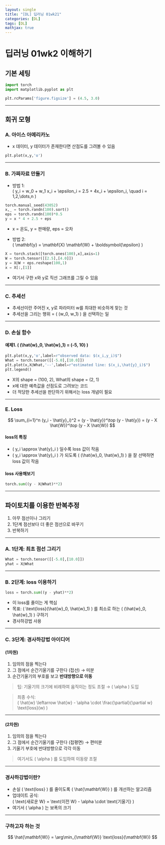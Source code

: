 ```yaml
---
layout: single
title: "[DL] 딥러닝 01wk21"
categories: [DL]
tags: [DL]
mathjax: true
---
```


# 딥러닝 01wk2 이해하기

## 기본 세팅

```python
import torch
import matplotlib.pyplot as plt

plt.rcParams['figure.figsize'] = (4.5, 3.0)
```

---

## 회귀 모형

### A. 아이스 아메리카노

- x 데이터, y 데이터가 존재한다면 산점도를 그려볼 수 있음

```python
plt.plot(x,y,'o')
```

---

### B. 가짜자료 만들기

- 방법 1:  
  \( y_i = w_0 + w_1 x_i + \epsilon_i = 2.5 + 4x_i + \epsilon_i, \quad i = 1,2,\dots,n \)

```python
torch.manual_seed(43052)
x,_ = torch.randn(100).sort()
eps = torch.randn(100)*0.5
y = x * 4 + 2.5 + eps
```

- x = 온도, y = 판매량, eps = 오차

- 방법 2:  
  \( \mathbf{y} = \mathbf{X} \mathbf{W} + \boldsymbol{\epsilon} \)

```python
X = torch.stack([torch.ones(100),x],axis=1)
W = torch.tensor([[2.5],[4.0]])
y = X@W + eps.reshape(100,1)
x = X[:,[1]]
```

- 여기서 구한 x와 y로 직선 그래프를 그릴 수 있음

---

### C. 추세선

- 추세선이란 주어진 x, y로 파라미터 w를 최대한 비슷하게 찾는 것
- 추세선을 그리는 행위 = \( (w_0, w_1) \) 을 선택하는 일

---

### D. 손실 함수

#### 예제1. \( (\hat{w}_0, \hat{w}_1) = (-5, 10) \)

```python
plt.plot(x,y,'o',label=r"observed data: $(x_i,y_i)$")
What = torch.tensor([[-5.0],[10.0]])
plt.plot(x,X@What,'--',label=r"estimated line: $(x_i,\hat{y}_i)$")
plt.legend()
```

- X의 shape = (100, 2), What의 shape = (2, 1)
- x에 대한 예측값을 산점도로 그려보는 코드
- 더 적당한 추세선을 판단하기 위해서는 loss 개념이 필요

---

### E. Loss

$$
\sum_{i=1}^n (y_i - \hat{y}_i)^2 = (y - \hat{y})^\top (y - \hat{y}) = (y - X \hat{W})^\top (y - X \hat{W})
$$

#### loss의 특징

- \( y_i \approx \hat{y}_i \) 일수록 loss 값이 작음
- \( y_i \approx \hat{y}_i \) 가 되도록 \( (\hat{w}_0, \hat{w}_1) \) 을 잘 선택하면 loss 값이 작음

#### loss 사용해보기

```python
torch.sum((y - X@What)**2)
```

---

## 파이토치를 이용한 반복추정

1. 아무 점선이나 그리기  
2. 1단계 점선보다 더 좋은 점선으로 바꾸기  
3. 반복하기

---

### A. 1단계: 최초 점선 그리기

```python
What = torch.tensor([[-5.0],[10.0]])
yhat = X@What
```

---

### B. 2단계: loss 이용하기

```python
loss = torch.sum((y - yhat)**2)
```

- 이 loss를 줄이는 게 핵심
- 목표: \( \text{loss}(\hat{w}_0, \hat{w}_1) \) 를 최소로 하는 \( (\hat{w}_0, \hat{w}_1) \) 구하기
- 경사하강법 사용

---

### C. 3단계: 경사하강법 아이디어

#### (1차원)

1. 임의의 점을 찍는다  
2. 그 점에서 순간기울기를 구한다 (접선) → 미분  
3. 순간기울기의 부호를 보고 **반대방향으로 이동**

> 팁: 기울기의 크기에 비례하여 움직이는 정도 조절 → \( \alpha \) 도입

> 최종 수식:  
> \( \hat{w} \leftarrow \hat{w} - \alpha \cdot \frac{\partial}{\partial w} \text{loss}(w) \)

---

#### (2차원)

1. 임의의 점을 찍는다  
2. 그 점에서 순간기울기를 구한다 (접평면) → 편미분  
3. 기울기 부호에 반대방향으로 각각 이동

> 여기서도 \( \alpha \) 를 도입하여 이동량 조절

---

### 경사하강법이란?

- 손실 \( \text{loss} \) 를 줄이도록 \( \hat{\mathbf{W}} \) 를 개선하는 알고리즘  
- 업데이트 공식:  
  \( \text{새로운 W} = \text{이전 W} - \alpha \cdot \text{기울기} \)  
- 여기서 \( \alpha \) 는 보폭의 크기

---

### 구하고자 하는 것

$$
\hat{\mathbf{W}} = \arg\min_{\mathbf{W}} \text{loss}(\mathbf{W})
$$
